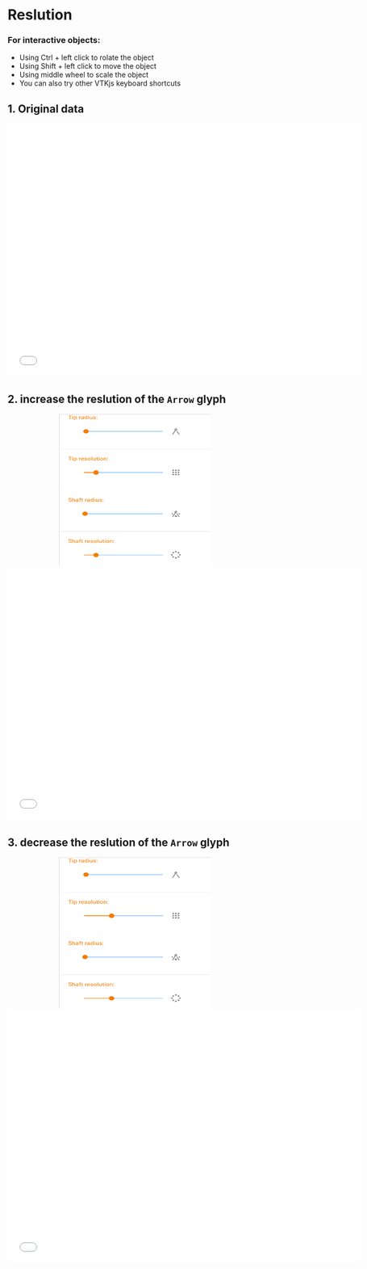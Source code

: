 
# Reslution


### For interactive objects:
* Using Ctrl + left click to rolate the object
* Using Shift + left click to move the object
* Using middle wheel to scale the object
* You can also try other VTKjs keyboard shortcuts

## 1. Original data

<div style="text-align: center;">
<iframe width=700, height=500 frameBorder=0 seamless="seamless" scrolling="no" src="/assets/html/change_Reslution_original.html"></iframe>
</div>


## 2. increase the reslution of the `Arrow` glyph

<div style="text-align: center;">
<img width=300, height=300 src="/assets/gif/change_Reslution_i.gif" draggable="false">
</div>

<div style="text-align: center;">
<iframe width=700, height=500 frameBorder=0 seamless="seamless" scrolling="no" src="/assets/html/change_Reslution_i.html"></iframe>
</div>

## 3. decrease the reslution of the `Arrow` glyph

<div style="text-align: center;">
<img width=300, height=300 src="/assets/gif/change_Reslution_d.gif" draggable="false">
</div>

<div style="text-align: center;">
<iframe width=700, height=500 frameBorder=0 seamless="seamless" scrolling="no" src="/assets/html/change_Reslution_d.html"></iframe>
</div>
